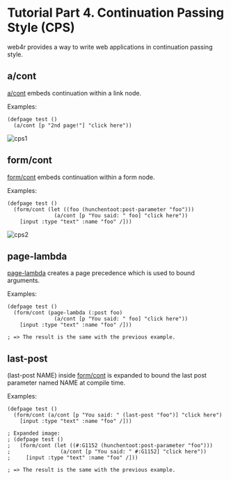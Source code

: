 Tutorial Part 4. Continuation Passing Style (CPS)
==================================================
web4r provides a way to write web applications in continuation passing style.

a/cont
-------
[a/cont](http://web4r.org/en/api#a/cont) embeds continuation within a link node.

Examples:

    (defpage test ()
      (a/cont [p "2nd page!"] "click here"))

![cps1](http://web4r.org/cps1.png)

form/cont
----------
[form/cont](http://web4r.org/en/api#form/cont) embeds continuation within a form node.

Examples:

    (defpage test ()
      (form/cont (let ((foo (hunchentoot:post-parameter "foo")))
                   (a/cont [p "You said: " foo] "click here"))
        [input :type "text" :name "foo" /]))

![cps2](http://web4r.org/cps2.png)

page-lambda
------------
[page-lambda](http://web4r.org/en/api#page-lambda) creates a page precedence which is used to bound arguments.

Examples:

    (defpage test ()
      (form/cont (page-lambda (:post foo)
                   (a/cont [p "You said: " foo] "click here"))
        [input :type "text" :name "foo" /]))

    ; => The result is the same with the previous example.

last-post
----------
(last-post NAME) inside [form/cont](http://web4r.org/en/api#form/cont) is expanded to bound the last post parameter named NAME at compile time.

Examples:

    (defpage test ()
      (form/cont (a/cont [p "You said: " (last-post "foo")] "click here")
        [input :type "text" :name "foo" /]))

    ; Expanded image:
    ; (defpage test ()
    ;   (form/cont (let ((#:G1152 (hunchentoot:post-parameter "foo")))
    ;                (a/cont [p "You said: " #:G1152] "click here"))
    ;     [input :type "text" :name "foo" /]))

    ; => The result is the same with the previous example.

